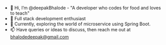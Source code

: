- 👋 Hi, I’m @deepakBhalode - "A developer who codes for food and loves to teach"
- 👀 Full stack development enthusiast
- 🌱 Currently, exploring the world of microservice using Spring Boot.
- 📫 Have queries or ideas to discuss, then reach me out at bhalodedeepak@gmail.com

<!---
deepakBhalode/deepakBhalode is a ✨ special ✨ repository because its `README.md` (this file) appears on your GitHub profile.
You can click the Preview link to take a look at your changes.
--->
